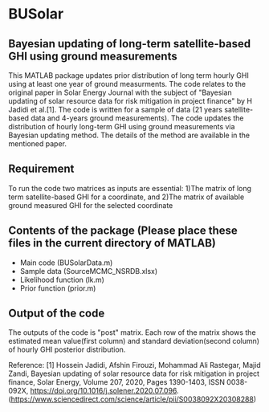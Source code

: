 # BUSolar 
## Bayesian updating of long-term satellite-based GHI using ground measurements
This MATLAB package updates prior distribution of long term hourly GHI using at least one year of ground measurments. The code relates to the original paper in Solar Energy Journal with the subject of "Bayesian updating of solar resource data for risk mitigation in project finance" by H Jadidi et al.[1].
The code is written for a sample of data (21 years satellite-based data and 4-years ground measurements). The code updates the distribution of hourly long-term GHI using ground measurements via Bayesian updating method. The details of the method are available in the mentioned paper. 
## Requirement
To run the code two matrices as inputs are essential: 1)The matrix of long term satellite-based GHI for a coordinate, and 2)The matrix of available ground measured GHI for the selected coordinate  
## Contents of the package (Please place these files in the current directory of MATLAB)
- Main code (BUSolarData.m)
- Sample data (SourceMCMC_NSRDB.xlsx)
- Likelihood function (lk.m) 
- Prior function (prior.m)
## Output of the code
The outputs of the code is "post" matrix. Each row of the matrix shows the estimated mean value(first column) and standard deviation(second column) of hourly GHI posterior distribution.

Reference:
[1] Hossein Jadidi, Afshin Firouzi, Mohammad Ali Rastegar, Majid Zandi,
Bayesian updating of solar resource data for risk mitigation in project finance,
Solar Energy,
Volume 207,
2020,
Pages 1390-1403,
ISSN 0038-092X,
https://doi.org/10.1016/j.solener.2020.07.096.
(https://www.sciencedirect.com/science/article/pii/S0038092X20308288)
